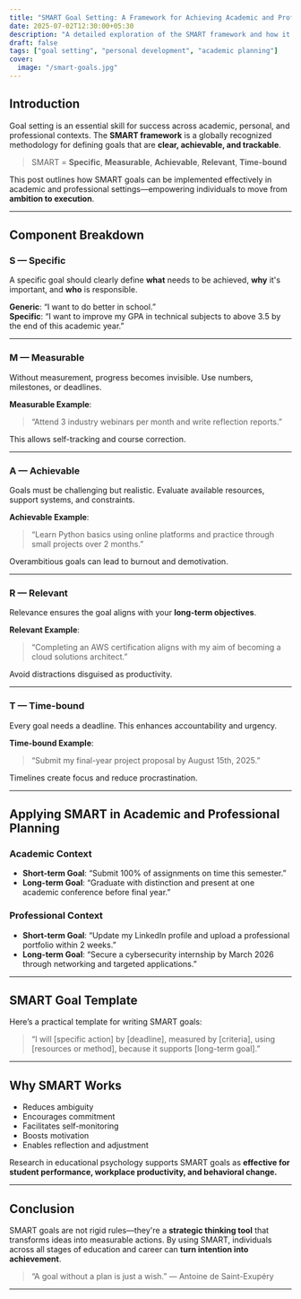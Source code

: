 ```yaml
---
title: "SMART Goal Setting: A Framework for Achieving Academic and Professional Excellence"
date: 2025-07-02T12:30:00+05:30
description: "A detailed exploration of the SMART framework and how it facilitates structured, actionable planning for success in education and the workplace."
draft: false
tags: ["goal setting", "personal development", "academic planning"]
cover:
  image: "/smart-goals.jpg"
---
```


## Introduction

Goal setting is an essential skill for success across academic, personal, and professional contexts. The **SMART framework** is a globally recognized methodology for defining goals that are **clear, achievable, and trackable**.

> SMART = **Specific**, **Measurable**, **Achievable**, **Relevant**, **Time-bound**

This post outlines how SMART goals can be implemented effectively in academic and professional settings—empowering individuals to move from **ambition to execution**.

---

## Component Breakdown

### S — Specific

A specific goal should clearly define **what** needs to be achieved, **why** it's important, and **who** is responsible.

**Generic**: “I want to do better in school.”  
**Specific**: “I want to improve my GPA in technical subjects to above 3.5 by the end of this academic year.”

---

### M — Measurable

Without measurement, progress becomes invisible. Use numbers, milestones, or deadlines.

**Measurable Example**:  
> “Attend 3 industry webinars per month and write reflection reports.”

This allows self-tracking and course correction.

---

### A — Achievable

Goals must be challenging but realistic. Evaluate available resources, support systems, and constraints.

**Achievable Example**:  
> “Learn Python basics using online platforms and practice through small projects over 2 months.”

Overambitious goals can lead to burnout and demotivation.

---

### R — Relevant

Relevance ensures the goal aligns with your **long-term objectives**.

**Relevant Example**:  
> “Completing an AWS certification aligns with my aim of becoming a cloud solutions architect.”

Avoid distractions disguised as productivity.

---

### T — Time-bound

Every goal needs a deadline. This enhances accountability and urgency.

**Time-bound Example**:  
> “Submit my final-year project proposal by August 15th, 2025.”

Timelines create focus and reduce procrastination.

---

## Applying SMART in Academic and Professional Planning

### Academic Context
- **Short-term Goal**: “Submit 100% of assignments on time this semester.”
- **Long-term Goal**: “Graduate with distinction and present at one academic conference before final year.”

### Professional Context
- **Short-term Goal**: “Update my LinkedIn profile and upload a professional portfolio within 2 weeks.”
- **Long-term Goal**: “Secure a cybersecurity internship by March 2026 through networking and targeted applications.”

---

## SMART Goal Template

Here’s a practical template for writing SMART goals:

> “I will [specific action] by [deadline], measured by [criteria], using [resources or method], because it supports [long-term goal].”

---

## Why SMART Works

- Reduces ambiguity
- Encourages commitment
- Facilitates self-monitoring
- Boosts motivation
- Enables reflection and adjustment

Research in educational psychology supports SMART goals as **effective for student performance, workplace productivity, and behavioral change.**

---

## Conclusion

SMART goals are not rigid rules—they're a **strategic thinking tool** that transforms ideas into measurable actions. By using SMART, individuals across all stages of education and career can **turn intention into achievement**.

> “A goal without a plan is just a wish.” — Antoine de Saint-Exupéry

---
